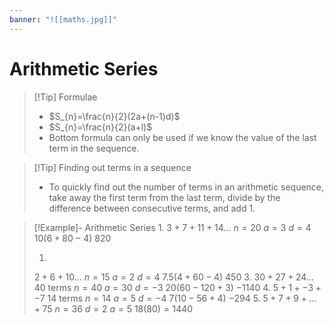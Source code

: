 ```yaml
---
banner: "![[maths.jpg]]"
---
```

# Arithmetic Series 

> [!Tip] Formulae 
> - $S_{n}=\frac{n}{2}(2a+(n-1)d)$
> - $S_{n}=\frac{n}{2}(a+l)$
> - Bottom formula can only be used if we know the value of the last term in the sequence.

> [!Tip] Finding out terms in a sequence 
> - To quickly find out the number of terms in an arithmetic sequence, take away the first term from the last term, divide by the difference between consecutive terms, and add 1.

> [!Example]- Arithmetic Series 
> 1. 
> 	$3+7+11+14\dots$
> 	$n=20$
> 	$a=3$
> 	$d=4$
> 	$10(6+80-4)$
> 	$820$
> 		   
> 1. 
> 	$2+6+10\dots$
> 	$n=15$
> 	$a=2$
> 	$d=4$
> 	$7.5(4+60-4)$
> 	$450$
> 3. 
> 	$30+27+24\dots$ 40 terms 
> 	$n=40$
> 	$a=30$
> 	$d=-3$
> 	$20(60-120+3)$
> 	$-1140$
> 4. 
> 	$5+1+-3+-7$ 14 terms 
> 	$n=14$
> 	$a=5$
> 	$d=-4$
> 	$7(10-56+4)$
> 	$-294$
> 5.
> 	$5+7+9+\dots+75$
> 	$n=36$
> 	$d=2$
> 	$a=5$
> 	$18(80)=1440$
